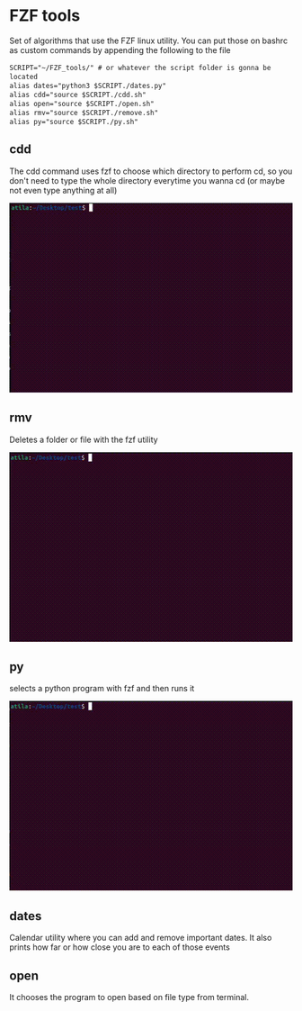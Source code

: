 # FZF tools

Set of algorithms that use the FZF linux utility. You can put those on bashrc as custom commands by appending the following to the file

```shell
SCRIPT="~/FZF_tools/" # or whatever the script folder is gonna be located
alias dates="python3 $SCRIPT./dates.py"
alias cdd="source $SCRIPT./cdd.sh"
alias open="source $SCRIPT./open.sh"
alias rmv="source $SCRIPT./remove.sh"
alias py="source $SCRIPT./py.sh"
```



## cdd

The cdd command uses fzf to choose which directory to perform cd, so you don't need to type the whole directory everytime you wanna cd (or maybe not even type anything at all)

<img src="https://github.com/4tila/FZF_tools/blob/main/imgs/cdd.gif" width="512" height="337" />

## rmv

Deletes a folder or file with the fzf utility

<img src="https://github.com/4tila/FZF_tools/blob/main/imgs/rmv.gif" width="512" height="337" />

## py

selects a python program with fzf and then runs it

<img src="https://github.com/4tila/FZF_tools/blob/main/imgs/py.gif" width="512" height="337" />

## dates

Calendar utility where you can add and remove important dates. It also prints how far or how close you are to each of those events

## open

It chooses the program to open based on file type from terminal. 
